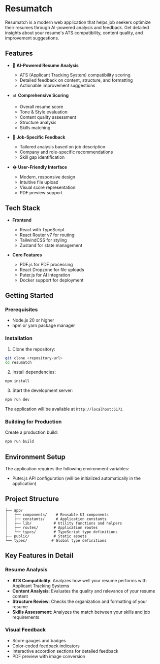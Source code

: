 # Resumatch

Resumatch is a modern web application that helps job seekers optimize their resumes through AI-powered analysis and feedback. Get detailed insights about your resume's ATS compatibility, content quality, and improvement suggestions.

## Features

- 🤖 **AI-Powered Resume Analysis**
  - ATS (Applicant Tracking System) compatibility scoring
  - Detailed feedback on content, structure, and formatting
  - Actionable improvement suggestions

- 📊 **Comprehensive Scoring**
  - Overall resume score
  - Tone & Style evaluation
  - Content quality assessment
  - Structure analysis
  - Skills matching

- 🎯 **Job-Specific Feedback**
  - Tailored analysis based on job description
  - Company and role-specific recommendations
  - Skill gap identification

- � **User-Friendly Interface**
  - Modern, responsive design
  - Intuitive file upload
  - Visual score representation
  - PDF preview support

## Tech Stack

- **Frontend**
  - React with TypeScript
  - React Router v7 for routing
  - TailwindCSS for styling
  - Zustand for state management

- **Core Features**
  - PDF.js for PDF processing
  - React Dropzone for file uploads
  - Puter.js for AI integration
  - Docker support for deployment

## Getting Started

### Prerequisites

- Node.js 20 or higher
- npm or yarn package manager


### Installation

1. Clone the repository:
```bash
git clone <repository-url>
cd resumatch
```

2. Install dependencies:
```bash
npm install
```

3. Start the development server:
```bash
npm run dev
```

The application will be available at `http://localhost:5173`.

### Building for Production

Create a production build:

```bash
npm run build
```

## Environment Setup

The application requires the following environment variables:

- Puter.js API configuration (will be initialized automatically in the application)

## Project Structure

```
├── app/
│   ├── components/    # Reusable UI components
│   ├── constants/     # Application constants
│   ├── lib/          # Utility functions and helpers
│   ├── routes/       # Application routes
│   └── types/        # TypeScript type definitions
├── public/           # Static assets
└── types/           # Global type definitions
```

## Key Features in Detail

### Resume Analysis

- **ATS Compatibility**: Analyzes how well your resume performs with Applicant Tracking Systems
- **Content Analysis**: Evaluates the quality and relevance of your resume content
- **Structure Review**: Checks the organization and formatting of your resume
- **Skills Assessment**: Analyzes the match between your skills and job requirements

### Visual Feedback

- Score gauges and badges
- Color-coded feedback indicators
- Interactive accordion sections for detailed feedback
- PDF preview with image conversion




